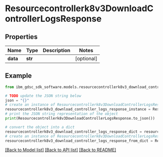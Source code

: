 # Resourcecontrollerk8v3DownloadControllerLogsResponse


## Properties

Name | Type | Description | Notes
------------ | ------------- | ------------- | -------------
**data** | **str** |  | [optional] 

## Example

```python
from ibm_gdsc_sdk_software.models.resourcecontrollerk8v3_download_controller_logs_response import Resourcecontrollerk8v3DownloadControllerLogsResponse

# TODO update the JSON string below
json = "{}"
# create an instance of Resourcecontrollerk8v3DownloadControllerLogsResponse from a JSON string
resourcecontrollerk8v3_download_controller_logs_response_instance = Resourcecontrollerk8v3DownloadControllerLogsResponse.from_json(json)
# print the JSON string representation of the object
print(Resourcecontrollerk8v3DownloadControllerLogsResponse.to_json())

# convert the object into a dict
resourcecontrollerk8v3_download_controller_logs_response_dict = resourcecontrollerk8v3_download_controller_logs_response_instance.to_dict()
# create an instance of Resourcecontrollerk8v3DownloadControllerLogsResponse from a dict
resourcecontrollerk8v3_download_controller_logs_response_from_dict = Resourcecontrollerk8v3DownloadControllerLogsResponse.from_dict(resourcecontrollerk8v3_download_controller_logs_response_dict)
```
[[Back to Model list]](../README.md#documentation-for-models) [[Back to API list]](../README.md#documentation-for-api-endpoints) [[Back to README]](../README.md)



